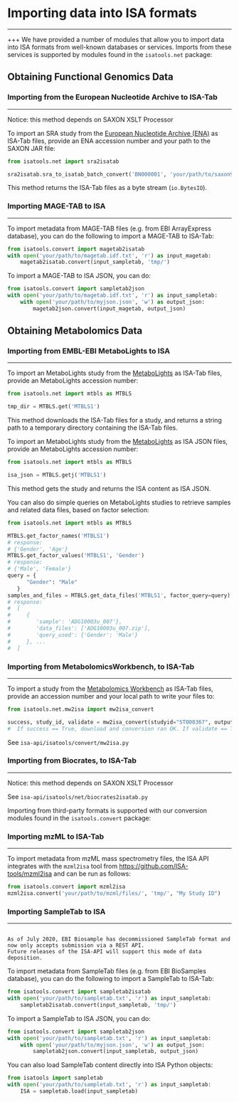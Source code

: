 # Importing data into ISA formats
------------------------------------------------
+++
We have provided a number of modules that allow you to import data into
ISA formats from well-known databases or services. Imports from these
services is supported by modules found in the `isatools.net` package:


## Obtaining Functional Genomics Data

### Importing from the European Nucleotide Archive to ISA-Tab
--------------------------------------------------------------

Notice: this method depends on SAXON XSLT Processor

To import an SRA study from the [European Nucleotide Archive
(ENA)](https://www.ebi.ac.uk/ena) as ISA-Tab files, provide an ENA
accession number and your path to the SAXON JAR file:

```python
from isatools.net import sra2isatab

sra2isatab.sra_to_isatab_batch_convert('BN000001', 'your/path/to/saxon9.jar')
```

This method returns the ISA-Tab files as a byte stream (`io.BytesIO`).


### Importing MAGE-TAB to ISA
-------------------------

To import metadata from MAGE-TAB files (e.g. from EBI ArrayExpress
database), you can do the following to import a MAGE-TAB to ISA-Tab:

```python
from isatools.convert import magetab2isatab
with open('your/path/to/magetab.idf.txt', 'r') as input_magetab:
    magetab2isatab.convert(input_sampletab, 'tmp/')
```

To import a MAGE-TAB to ISA JSON, you can do:

```python
from isatools.convert import sampletab2json
with open('your/path/to/magetab.idf.txt', 'r') as input_sampletab:
    with open('your/path/to/myjson.json', 'w') as output_json:
        magetab2json.convert(input_magetab, output_json)
```


## Obtaining Metabolomics Data

### Importing from EMBL-EBI MetaboLights to ISA
------------------------------------------------

To import an MetaboLights study from the
[MetaboLights](https://www.ebi.ac.uk/metabolights) as ISA-Tab files,
provide an MetaboLights accession number:

```python
from isatools.net import mtbls as MTBLS

tmp_dir = MTBLS.get('MTBLS1')
```

This method downloads the ISA-Tab files for a study, and returns a
string path to a temporary directory containing the ISA-Tab files.

To import an MetaboLights study from the
[MetaboLights](https://www.ebi.ac.uk/metabolights) as ISA JSON files,
provide an MetaboLights accession number:

```python
from isatools.net import mtbls as MTBLS

isa_json = MTBLS.getj('MTBLS1')
```

This method gets the study and returns the ISA content as ISA JSON.

You can also do simple queries on MetaboLights studies to retrieve
samples and related data files, based on factor selection:

```python
from isatools.net import mtbls as MTBLS

MTBLS.get_factor_names('MTBLS1')
# response:
# {'Gender', 'Age'}
MTBLS.get_factor_values('MTBLS1', 'Gender')
# response:
# {'Male', 'Female'}
query = {
      "Gender": "Male"
   }
samples_and_files = MTBLS.get_data_files('MTBLS1', factor_query=query)
# response:
#  [
#     {
#        'sample': 'ADG10003u_007'},
#        'data_files': ['ADG10003u_007.zip'],
#        'query_used': {'Gender': 'Male'}
#     }, ...
#  ]
```


### Importing from MetabolomicsWorkbench, to ISA-Tab
------------------------------------------------

To import a study from the [Metabolomics
Workbench](http://www.metabolomicsworkbench.org/) as ISA-Tab files,
provide an accession number and your local path to write your files to:

```python
from isatools.net.mw2isa import mw2isa_convert

success, study_id, validate = mw2isa_convert(studyid="ST000367", outputdir='tmp/', dl_option="no", validate_option="yes")
#  If success == True, download and conversion ran OK. If validate == True, the ISA-Tabs generated passed validation
```

See `isa-api/isatools/convert/mw2isa.py`


### Importing from Biocrates, to ISA-Tab
------------------------------------

Notice: this method depends on SAXON XSLT Processor

See `isa-api/isatools/net/biocrates2isatab.py`

Importing from third-party formats is supported with our conversion
modules found in the `isatools.convert` package:

### Importing mzML to ISA-Tab
-------------------------

To import metadata from mzML mass spectrometry files, the ISA API
integrates with the `mzml2isa` tool from
<https://github.com/ISA-tools/mzml2isa> and can be run as follows:

```python
from isatools.convert import mzml2isa
mzml2isa.convert('your/path/to/mzml/files/', 'tmp/', "My Study ID")
```


### Importing SampleTab to ISA
--------------------------

```{warning}

As of July 2020, EBI Biosample has decommissioned SampleTab format and now only accepts submission via a REST API.
Future releases of the ISA-API will support this mode of data deposition.
```

To import metadata from SampleTab files (e.g. from EBI BioSamples
database), you can do the following to import a SampleTab to ISA-Tab:

```python
from isatools.convert import sampletab2isatab
with open('your/path/to/sampletab.txt', 'r') as input_sampletab:
    sampletab2isatab.convert(input_sampletab, 'tmp/')
```

To import a SampleTab to ISA JSON, you can do:

```python
from isatools.convert import sampletab2json
with open('your/path/to/sampletab.txt', 'r') as input_sampletab:
    with open('your/path/to/myjson.json', 'w') as output_json:
        sampletab2json.convert(input_sampletab, output_json)
```

You can also load SampleTab content directly into ISA Python objects:

```python
from isatools import sampletab
with open('your/path/to/sampletab.txt', 'r') as input_sampletab:
    ISA = sampletab.load(input_sampletab)
```

